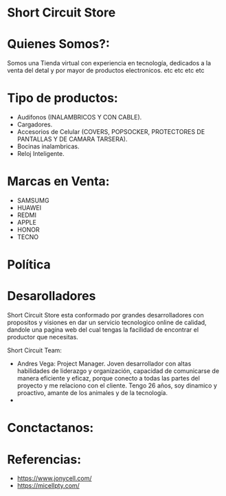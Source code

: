 # Short Circuit Store

  # Quienes Somos?:
  Somos una Tienda virtual con experiencia en tecnología, dedicados a la venta del detal y por mayor de productos electronicos. etc etc etc etc


  # Tipo de productos:
  
  - Audífonos (INALAMBRICOS Y CON CABLE).
  - Cargadores.
  - Accesorios de Celular (COVERS, POPSOCKER, PROTECTORES DE PANTALLAS Y DE CAMARA TARSERA).
  - Bocinas inalambricas.
  - Reloj Inteligente. 

 # Marcas en Venta:
  - SAMSUMG
  - HUAWEI
  - REDMI
  - APPLE
  - HONOR
  - TECNO

# Política 


# Desarolladores
Short Circuit Store esta conformado por grandes desarrolladores con propositos y visiones en dar un servicio tecnologico online de calidad, dandole una pagina web del cual tengas la facilidad de encontrar el productor que necesitas.

Short Circuit Team:
- Andres Vega: Project Manager.
  Joven desarrollador con altas habilidades de liderazgo y organización, capacidad de comunicarse de manera eficiente y eficaz, porque conecto a todas las partes del proyecto y me relaciono con el cliente. Tengo 26 años, soy dinamico y proactivo, amante de los animales y de la tecnología. 
- 

# Conctactanos:

# Referencias:
- https://www.jonycell.com/
- https://micellpty.com/

